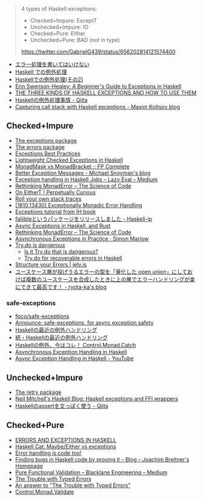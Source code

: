 > 4 types of Haskell exceptions:
> * Checked+Impure: ExceptT
> * Unchecked+Impure: IO
> * Checked+Pure: Either
> * Unchecked+Pure: BAD (not in type) 
> 
> <https://twitter.com/GabrielG439/status/656202814121574400>

* [エラー処理を書いてはいけない](http://tanakh.jp/pub/pfi-seminar-2011-12-08.html)
* [Haskell での例外処理](http://d.hatena.ne.jp/kazu-yamamoto/20120604/1338802792)
* [Haskellでの例外処理(その2)](http://d.hatena.ne.jp/kazu-yamamoto/20120605/1338871044)
* [Erin Swenson-Healey: A Beginner's Guide to Exceptions in Haskell](https://www.youtube.com/watch?v=PWS0Whf6-wc)
* [THE THREE KINDS OF HASKELL EXCEPTIONS AND HOW TO USE THEM](https://www.tweag.io/posts/2020-04-16-exceptions-in-haskell.html)
* [Haskellの例外処理事情 - Qiita](https://qiita.com/rinse_/items/596cc07242aef880cf81)
* [Capturing call stack with Haskell exceptions - Maxim Koltsov blog](https://maksbotan.github.io/posts/2021-01-20-callstacks.html)

## Checked+Impure
* [The exceptions package](http://hackage.haskell.org/package/exceptions)
* [The errors package](http://hackage.haskell.org/package/errors)
* [Exceptions Best Practices](https://www.schoolofhaskell.com/user/commercial/content/exceptions-best-practices)
* [Lightweight Checked Exceptions in Haskell](http://www.well-typed.com/blog/2015/07/checked-exceptions/)
* [MonadMask vs MonadBracket :: FP Complete](https://www.fpcomplete.com/blog/2017/02/monadmask-vs-monadbracket)
* [Better Exception Messages - Michael Snoyman's blog](http://www.snoyman.com/blog/2017/02/better-exception-messages)
* [Exception handling in Haskell Jobs – Lazy Eval – Medium](https://medium.com/lazy-eval/exception-handling-in-haskell-jobs-383835fb73e6)
* [Rethinking MonadError – The Science of Code](https://lukajcb.github.io/blog/functional/2018/04/15/rethinking-monaderror.html)
* [On EitherT \| Perpetually Curious](http://lambdafoo.com/blog/2018/06/22/transformers-either/)
* [Roll your own stack traces](https://www.michaelpj.com/blog/2018/09/16/roll-your-own-stacktraces.html)
* [[1810.13430] Exceptionally Monadic Error Handling](https://arxiv.org/abs/1810.13430)
* [Exceptions tutorial from IH book](https://markkarpov.com/tutorial/exceptions.html)
* [fallibleというパッケージをリリースしました - Haskell-jp](https://haskell.jp/blog/posts/2019/fallible.html)
* [Async Exceptions in Haskell, and Rust](https://tech.fpcomplete.com/blog/async-exceptions-haskell-rust)
* [Rethinking MonadError – The Science of Code](https://lukajcb.github.io/blog/functional/2018/04/15/rethinking-monaderror.html)
* [Asynchronous Exceptions in Practice · Simon Marlow](http://simonmar.github.io/posts/2017-01-24-asynchronous-exceptions.html)
* [Try.do is dangerous](https://github.com/effectfully/sketches/tree/master/try-do-is-dangerous)
  * [Is it Try.do that is dangerous?](https://chrisdone.com/posts/is-try-do-dangerous/)
  * [Try.do for recoverable errors in Haskell](https://chrisdone.com/posts/try-do/)
* [Structure your Errors \| jelv.is](https://jelv.is/blog/Structure-your-Errors/)
* [ユースケース層が投げうるエラーの型を「量化した open union」にしておけば複数のユースケースを合成したときに上の層でエラーハンドリングが楽にできて最高です！ - ryota-ka's blog](https://ryota-ka.hatenablog.com/entry/2020/12/20/000000)

### safe-exceptions
* [fpco/safe-exceptions](https://github.com/fpco/safe-exceptions)
* [Announce: safe-exceptions, for async exception safety](https://www.fpcomplete.com/blog/2016/06/announce-safe-exceptions)
* [Haskellの最近の例外ハンドリング](http://syocy.hatenablog.com/entry/2016/07/02/174426)
* [続・Haskellの最近の例外ハンドリング](http://syocy.hatenablog.com/entry/2016/08/28/175500)
* [Haskellの例外、今はコレ！ Control.Monad.Catch](http://qiita.com/aiya000/items/6700753df2dfb9ae942e)
* [Asynchronous Exception Handling in Haskell](https://www.fpcomplete.com/blog/2018/04/async-exception-handling-haskell)
* [Async Exception Handling in Haskell - YouTube](https://www.youtube.com/watch?v=T5y8sFmCFnA)

## Unchecked+Impure
* [The retry package](https://hackage.haskell.org/package/retry)
* [Neil Mitchell's Haskell Blog: Haskell exceptions and FFI wrappers](https://neilmitchell.blogspot.jp/2017/11/haskell-exceptions-and-ffi-wrappers.html)
* [Haskellのassertを文っぽく使う - Qiita](https://qiita.com/mod_poppo/items/b3b415ea72eee210d222)

## Checked+Pure
* [ERRORS AND EXCEPTIONS IN HASKELL](http://www.stackbuilders.com/news/errors-and-exceptions-in-haskell)
* [Haskell Cat: Maybe/Either vs exceptions](https://www.youtube.com/watch?v=8xkG660D6bI)
* [Error handling is code too!](http://cs-syd.eu/posts/2016-03-13-error-handling-is-code-too.html)
* [Finding bugs in Haskell code by proving it – Blog – Joachim Breitner's Homepage](https://www.joachim-breitner.de/blog/734-Finding_bugs_in_Haskell_code_by_proving_it)
* [Pure Functional Validation – Blacklane Engineering – Medium](https://medium.com/blacklane-engineering/pure-functional-validation-64a7885d22ac)
* [The Trouble with Typed Errors](https://www.parsonsmatt.org/2018/11/03/trouble_with_typed_errors.html)
* [An answer to "The Trouble with Typed Errors"](http://www.sylvain-henry.info/home/posts/2018-11-04-trouble-with-typed-errors.html)
* [Control.Monad.Validate](https://hackage.haskell.org/package/monad-validate-1.1.0.0/docs/Control-Monad-Validate.html)
